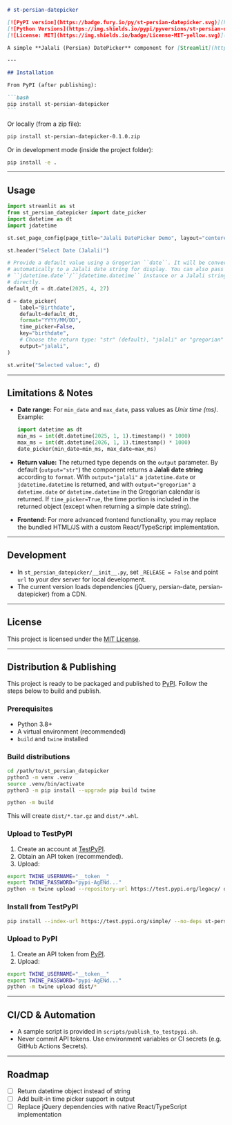 ````markdown
# st-persian-datepicker

[![PyPI version](https://badge.fury.io/py/st-persian-datepicker.svg)](https://pypi.org/project/st-persian-datepicker/)
[![Python Versions](https://img.shields.io/pypi/pyversions/st-persian-datepicker.svg)](https://pypi.org/project/st-persian-datepicker/)
[![License: MIT](https://img.shields.io/badge/License-MIT-yellow.svg)](LICENSE)

A simple **Jalali (Persian) DatePicker** component for [Streamlit](https://streamlit.io/).

---

## Installation

From PyPI (after publishing):

```bash
pip install st-persian-datepicker
```
````

Or locally (from a zip file):

```bash
pip install st-persian-datepicker-0.1.0.zip
```

Or in development mode (inside the project folder):

```bash
pip install -e .
```

---

## Usage

```python
import streamlit as st
from st_persian_datepicker import date_picker
import datetime as dt
import jdatetime

st.set_page_config(page_title="Jalali DatePicker Demo", layout="centered")

st.header("Select Date (Jalali)")

# Provide a default value using a Gregorian ``date``. It will be converted
# automatically to a Jalali date string for display. You can also pass a
# ``jdatetime.date``/``jdatetime.datetime`` instance or a Jalali string
# directly.
default_dt = dt.date(2025, 4, 27)

d = date_picker(
    label="Birthdate",
    default=default_dt,
    format="YYYY/MM/DD",
    time_picker=False,
    key="birthdate",
    # Choose the return type: "str" (default), "jalali" or "gregorian"
    output="jalali",
)

st.write("Selected value:", d)
```

---

## Limitations & Notes

- **Date range:** For `min_date` and `max_date`, pass values as _Unix time (ms)_. Example:

  ```python
  import datetime as dt
  min_ms = int(dt.datetime(2025, 1, 1).timestamp() * 1000)
  max_ms = int(dt.datetime(2026, 1, 1).timestamp() * 1000)
  date_picker(min_date=min_ms, max_date=max_ms)
  ```

* **Return value:** The returned type depends on the `output` parameter. By default
  (`output="str"`) the component returns a **Jalali date string** according to
  `format`. With `output="jalali"` a `jdatetime.date` or `jdatetime.datetime` is
  returned, and with `output="gregorian"` a `datetime.date` or `datetime.datetime`
  in the Gregorian calendar is returned. If `time_picker=True`, the time portion is
  included in the returned object (except when returning a simple date string).

- **Frontend:** For more advanced frontend functionality, you may replace the bundled HTML/JS with a custom React/TypeScript implementation.

---

## Development

- In `st_persian_datepicker/__init__.py`, set `_RELEASE = False` and point `url` to your dev server for local development.
- The current version loads dependencies (jQuery, persian-date, persian-datepicker) from a CDN.

---

## License

This project is licensed under the [MIT License](LICENSE).

---

## Distribution & Publishing

This project is ready to be packaged and published to [PyPI](https://pypi.org/).
Follow the steps below to build and publish.

### Prerequisites

- Python 3.8+
- A virtual environment (recommended)
- `build` and `twine` installed

### Build distributions

```bash
cd /path/to/st_persian_datepicker
python3 -m venv .venv
source .venv/bin/activate
python3 -m pip install --upgrade pip build twine

python -m build
```

This will create `dist/*.tar.gz` and `dist/*.whl`.

### Upload to TestPyPI

1. Create an account at [TestPyPI](https://test.pypi.org/).
2. Obtain an API token (recommended).
3. Upload:

```bash
export TWINE_USERNAME="__token__"
export TWINE_PASSWORD="pypi-AgENd..."
python -m twine upload --repository-url https://test.pypi.org/legacy/ dist/*
```

### Install from TestPyPI

```bash
pip install --index-url https://test.pypi.org/simple/ --no-deps st-persian-datepicker
```

### Upload to PyPI

1. Create an API token from [PyPI](https://pypi.org/).
2. Upload:

```bash
export TWINE_USERNAME="__token__"
export TWINE_PASSWORD="pypi-AgENd..."
python -m twine upload dist/*
```

---

## CI/CD & Automation

- A sample script is provided in `scripts/publish_to_testpypi.sh`.
- Never commit API tokens. Use environment variables or CI secrets (e.g. GitHub Actions Secrets).

---

## Roadmap

- [ ] Return datetime object instead of string
- [ ] Add built-in time picker support in output
- [ ] Replace jQuery dependencies with native React/TypeScript implementation

```


```
